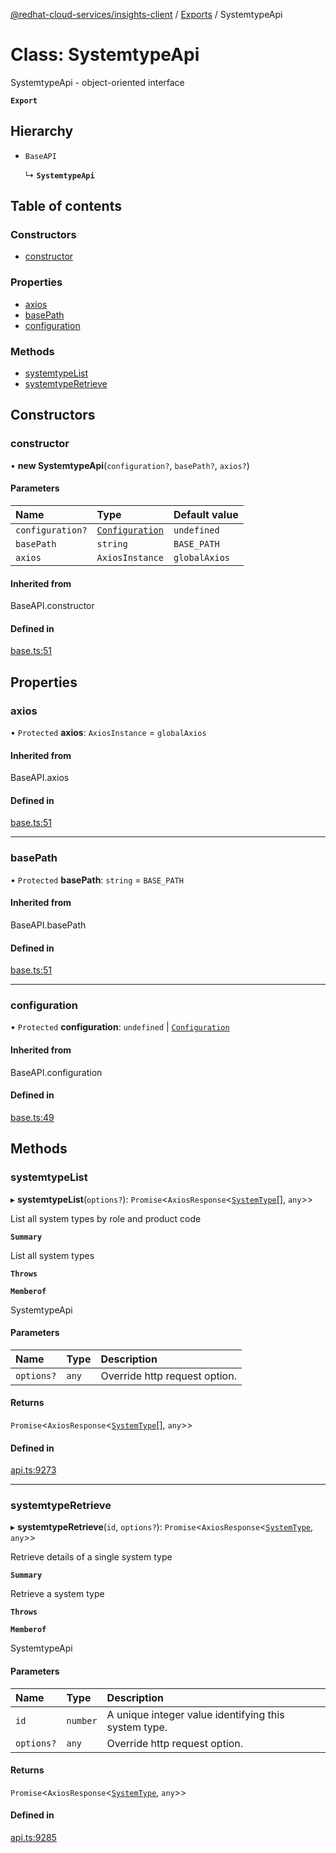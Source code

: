 [@redhat-cloud-services/insights-client](../README.md) / [Exports](../modules.md) / SystemtypeApi

# Class: SystemtypeApi

SystemtypeApi - object-oriented interface

**`Export`**

## Hierarchy

- `BaseAPI`

  ↳ **`SystemtypeApi`**

## Table of contents

### Constructors

- [constructor](SystemtypeApi.md#constructor)

### Properties

- [axios](SystemtypeApi.md#axios)
- [basePath](SystemtypeApi.md#basepath)
- [configuration](SystemtypeApi.md#configuration)

### Methods

- [systemtypeList](SystemtypeApi.md#systemtypelist)
- [systemtypeRetrieve](SystemtypeApi.md#systemtyperetrieve)

## Constructors

### constructor

• **new SystemtypeApi**(`configuration?`, `basePath?`, `axios?`)

#### Parameters

| Name | Type | Default value |
| :------ | :------ | :------ |
| `configuration?` | [`Configuration`](Configuration.md) | `undefined` |
| `basePath` | `string` | `BASE_PATH` |
| `axios` | `AxiosInstance` | `globalAxios` |

#### Inherited from

BaseAPI.constructor

#### Defined in

[base.ts:51](https://github.com/RedHatInsights/javascript-clients/blob/master/packages/insights/base.ts#L51)

## Properties

### axios

• `Protected` **axios**: `AxiosInstance` = `globalAxios`

#### Inherited from

BaseAPI.axios

#### Defined in

[base.ts:51](https://github.com/RedHatInsights/javascript-clients/blob/master/packages/insights/base.ts#L51)

___

### basePath

• `Protected` **basePath**: `string` = `BASE_PATH`

#### Inherited from

BaseAPI.basePath

#### Defined in

[base.ts:51](https://github.com/RedHatInsights/javascript-clients/blob/master/packages/insights/base.ts#L51)

___

### configuration

• `Protected` **configuration**: `undefined` \| [`Configuration`](Configuration.md)

#### Inherited from

BaseAPI.configuration

#### Defined in

[base.ts:49](https://github.com/RedHatInsights/javascript-clients/blob/master/packages/insights/base.ts#L49)

## Methods

### systemtypeList

▸ **systemtypeList**(`options?`): `Promise`<`AxiosResponse`<[`SystemType`](../interfaces/SystemType.md)[], `any`\>\>

List all system types by role and product code

**`Summary`**

List all system types

**`Throws`**

**`Memberof`**

SystemtypeApi

#### Parameters

| Name | Type | Description |
| :------ | :------ | :------ |
| `options?` | `any` | Override http request option. |

#### Returns

`Promise`<`AxiosResponse`<[`SystemType`](../interfaces/SystemType.md)[], `any`\>\>

#### Defined in

[api.ts:9273](https://github.com/RedHatInsights/javascript-clients/blob/master/packages/insights/api.ts#L9273)

___

### systemtypeRetrieve

▸ **systemtypeRetrieve**(`id`, `options?`): `Promise`<`AxiosResponse`<[`SystemType`](../interfaces/SystemType.md), `any`\>\>

Retrieve details of a single system type

**`Summary`**

Retrieve a system type

**`Throws`**

**`Memberof`**

SystemtypeApi

#### Parameters

| Name | Type | Description |
| :------ | :------ | :------ |
| `id` | `number` | A unique integer value identifying this system type. |
| `options?` | `any` | Override http request option. |

#### Returns

`Promise`<`AxiosResponse`<[`SystemType`](../interfaces/SystemType.md), `any`\>\>

#### Defined in

[api.ts:9285](https://github.com/RedHatInsights/javascript-clients/blob/master/packages/insights/api.ts#L9285)

